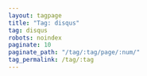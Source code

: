 ```yaml
---
layout: tagpage
title: "Tag: disqus"
tag: disqus
robots: noindex
paginate: 10
paginate_path: "/tag/:tag/page/:num/"
tag_permalink: /tag/:tag
---
```

